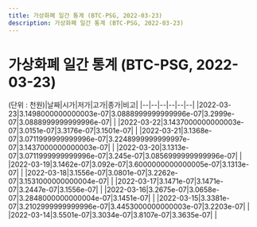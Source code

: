 ```yaml
---
title: 가상화폐 일간 통계 (BTC-PSG, 2022-03-23)
description: 가상화폐 일간 통계 (BTC-PSG, 2022-03-23)
---
```


가상화폐 일간 통계 (BTC-PSG, 2022-03-23)
===

(단위 : 천원)|날짜|시가|저가|고가|종가|비고|
|--|--|--|--|--|--|
|2022-03-23|3.1498000000000003e-07|3.0888999999999996e-07|3.2999e-07|3.0888999999999996e-07|    |
|2022-03-22|3.1437000000000003e-07|3.0151e-07|3.3176e-07|3.1501e-07|    |
|2022-03-21|3.1368e-07|3.0711999999999996e-07|3.2248999999999997e-07|3.1437000000000003e-07|    |
|2022-03-20|3.1313e-07|3.0711999999999996e-07|3.245e-07|3.0856999999999996e-07|    |
|2022-03-19|3.1462e-07|3.092e-07|3.6000000000000005e-07|3.1313e-07|    |
|2022-03-18|3.1556e-07|3.0801e-07|3.2262e-07|3.1531000000000004e-07|    |
|2022-03-17|3.1471e-07|3.1471e-07|3.2447e-07|3.1556e-07|    |
|2022-03-16|3.2675e-07|3.0658e-07|3.2848000000000004e-07|3.1451e-07|    |
|2022-03-15|3.3381e-07|3.2102999999999996e-07|3.4453000000000003e-07|3.2203e-07|    |
|2022-03-14|3.5501e-07|3.3034e-07|3.8107e-07|3.3635e-07|    |
